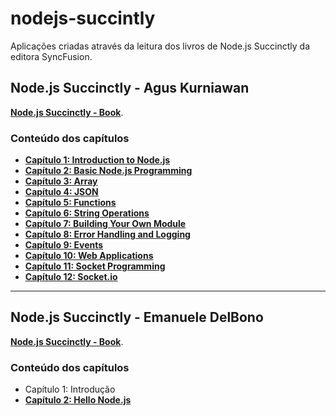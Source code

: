 # nodejs-succintly
Aplicações criadas através da leitura dos livros de Node.js Succinctly da editora SyncFusion.

## Node.js Succinctly - Agus Kurniawan
__[Node.js Succinctly - Book](http://pepa.holla.cz/wp-content/uploads/2016/01/Nodejs_Succinctly.pdf)__.
 
### Conteúdo dos capítulos
- __[Capítulo 1: Introduction to Node.js](agus/capitulo1)__
- __[Capítulo 2: Basic Node.js Programming](agus/capitulo2)__
- __[Capítulo 3: Array](agus/capitulo3)__
- __[Capítulo 4: JSON](agus/capitulo4)__
- __[Capítulo 5: Functions](agus/capitulo5)__
- __[Capítulo 6: String Operations](agus/capitulo6)__
- __[Capítulo 7: Building Your Own Module](agus/capitulo7)__
- __[Capítulo 8: Error Handling and Logging](agus/capitulo8)__
- __[Capítulo 9: Events](agus/capitulo9)__
- __[Capítulo 10: Web Applications](agus/capitulo10)__
- __[Capítulo 11: Socket Programming](agus/capitulo11)__
- __[Capítulo 12: Socket.io](agus/capitulo12)__

---

## Node.js Succinctly - Emanuele DelBono
__[Node.js Succinctly - Book](https://www.syncfusion.com/resources/techportal/details/ebooks/nodejs)__.

### Conteúdo dos capítulos
- Capítulo 1: Introdução
- __[Capítulo 2: Hello Node.js](emanuele/capitulo2)__
